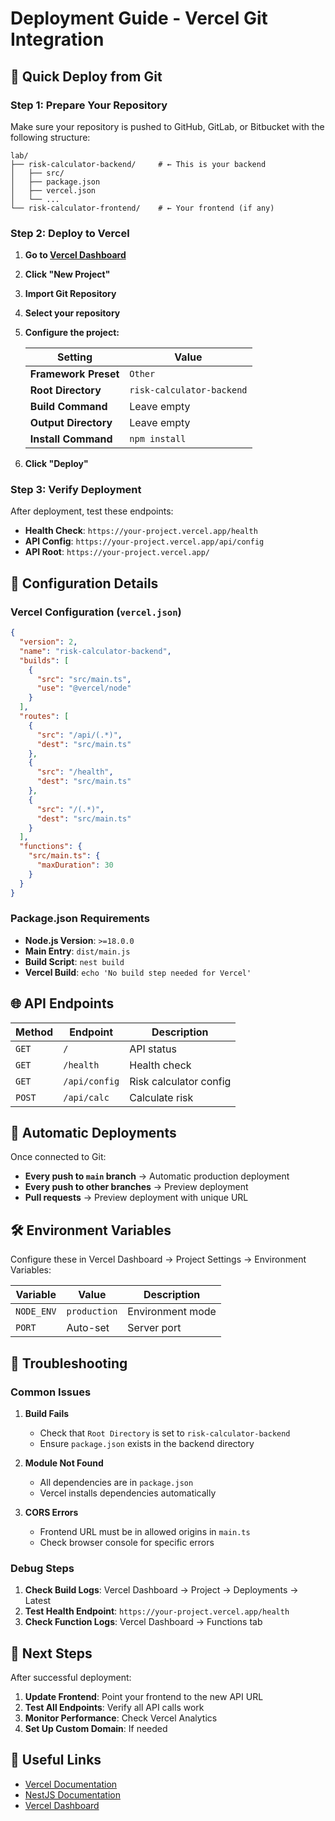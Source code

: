 # Deployment Guide - Vercel Git Integration

## 🚀 Quick Deploy from Git

### Step 1: Prepare Your Repository

Make sure your repository is pushed to GitHub, GitLab, or Bitbucket with the following structure:

```
lab/
├── risk-calculator-backend/     # ← This is your backend
│   ├── src/
│   ├── package.json
│   ├── vercel.json
│   └── ...
└── risk-calculator-frontend/    # ← Your frontend (if any)
```

### Step 2: Deploy to Vercel

1. **Go to [Vercel Dashboard](https://vercel.com/dashboard)**
2. **Click "New Project"**
3. **Import Git Repository**
4. **Select your repository**
5. **Configure the project:**

   | Setting | Value |
   |---------|-------|
   | **Framework Preset** | `Other` |
   | **Root Directory** | `risk-calculator-backend` |
   | **Build Command** | Leave empty |
   | **Output Directory** | Leave empty |
   | **Install Command** | `npm install` |

6. **Click "Deploy"**

### Step 3: Verify Deployment

After deployment, test these endpoints:

- **Health Check**: `https://your-project.vercel.app/health`
- **API Config**: `https://your-project.vercel.app/api/config`
- **API Root**: `https://your-project.vercel.app/`

## 🔧 Configuration Details

### Vercel Configuration (`vercel.json`)

```json
{
  "version": 2,
  "name": "risk-calculator-backend",
  "builds": [
    {
      "src": "src/main.ts",
      "use": "@vercel/node"
    }
  ],
  "routes": [
    {
      "src": "/api/(.*)",
      "dest": "src/main.ts"
    },
    {
      "src": "/health",
      "dest": "src/main.ts"
    },
    {
      "src": "/(.*)",
      "dest": "src/main.ts"
    }
  ],
  "functions": {
    "src/main.ts": {
      "maxDuration": 30
    }
  }
}
```

### Package.json Requirements

- **Node.js Version**: `>=18.0.0`
- **Main Entry**: `dist/main.js`
- **Build Script**: `nest build`
- **Vercel Build**: `echo 'No build step needed for Vercel'`

## 🌐 API Endpoints

| Method | Endpoint | Description |
|--------|----------|-------------|
| `GET` | `/` | API status |
| `GET` | `/health` | Health check |
| `GET` | `/api/config` | Risk calculator config |
| `POST` | `/api/calc` | Calculate risk |

## 🔄 Automatic Deployments

Once connected to Git:

- **Every push to `main` branch** → Automatic production deployment
- **Every push to other branches** → Preview deployment
- **Pull requests** → Preview deployment with unique URL

## 🛠️ Environment Variables

Configure these in Vercel Dashboard → Project Settings → Environment Variables:

| Variable | Value | Description |
|----------|-------|-------------|
| `NODE_ENV` | `production` | Environment mode |
| `PORT` | Auto-set | Server port |

## 🐛 Troubleshooting

### Common Issues

1. **Build Fails**
   - Check that `Root Directory` is set to `risk-calculator-backend`
   - Ensure `package.json` exists in the backend directory

2. **Module Not Found**
   - All dependencies are in `package.json`
   - Vercel installs dependencies automatically

3. **CORS Errors**
   - Frontend URL must be in allowed origins in `main.ts`
   - Check browser console for specific errors

### Debug Steps

1. **Check Build Logs**: Vercel Dashboard → Project → Deployments → Latest
2. **Test Health Endpoint**: `https://your-project.vercel.app/health`
3. **Check Function Logs**: Vercel Dashboard → Functions tab

## 📝 Next Steps

After successful deployment:

1. **Update Frontend**: Point your frontend to the new API URL
2. **Test All Endpoints**: Verify all API calls work
3. **Monitor Performance**: Check Vercel Analytics
4. **Set Up Custom Domain**: If needed

## 🔗 Useful Links

- [Vercel Documentation](https://vercel.com/docs)
- [NestJS Documentation](https://nestjs.com/)
- [Vercel Dashboard](https://vercel.com/dashboard)
